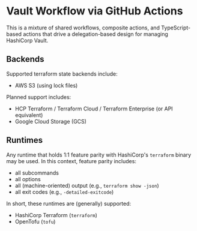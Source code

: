 # Vault Workflow via GitHub Actions

This is a mixture of shared workflows, composite actions, and TypeScript-based
actions that drive a delegation-based design for managing HashiCorp Vault.

## Backends

Supported terraform state backends include:

- AWS S3 (using lock files)

Planned support includes:

- HCP Terraform / Terraform Cloud / Terraform Enterprise (or API equivalent)
- Google Cloud Storage (GCS)

## Runtimes

Any runtime that holds 1:1 feature parity with HashiCorp's `terraform` binary
may be used. In this context, feature parity includes:

- all subcommands
- all options
- all (machine-oriented) output (e.g., `terraform show -json`)
- all exit codes (e.g., `-detailed-exitcode`)

In short, these runtimes are (generally) supported:

- HashiCorp Terraform (`terraform`)
- OpenTofu (`tofu`)

